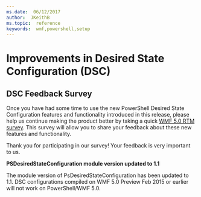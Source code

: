 ```yaml
---
ms.date:  06/12/2017
author:  JKeithB
ms.topic:  reference
keywords:  wmf,powershell,setup
---
```


# Improvements in Desired State Configuration (DSC)

## DSC Feedback Survey

Once you have had some time to use the new PowerShell Desired State Configuration features and functionality introduced in this release, please help us continue making the product better by taking a quick [WMF 5.0 RTM survey](https://www.surveymonkey.com/r/SGLQM5W). This survey will allow you to share your feedback about these new features and functionality.

Thank you for participating in our survey! Your feedback is very important to us.

**PSDesiredStateConfiguration module version updated to 1.1**

The module version of PsDesiredStateConfiguration has been updated to 1.1. DSC configurations compiled on WMF 5.0 Preview Feb 2015 or earlier will not work on PowerShell/WMF 5.0.